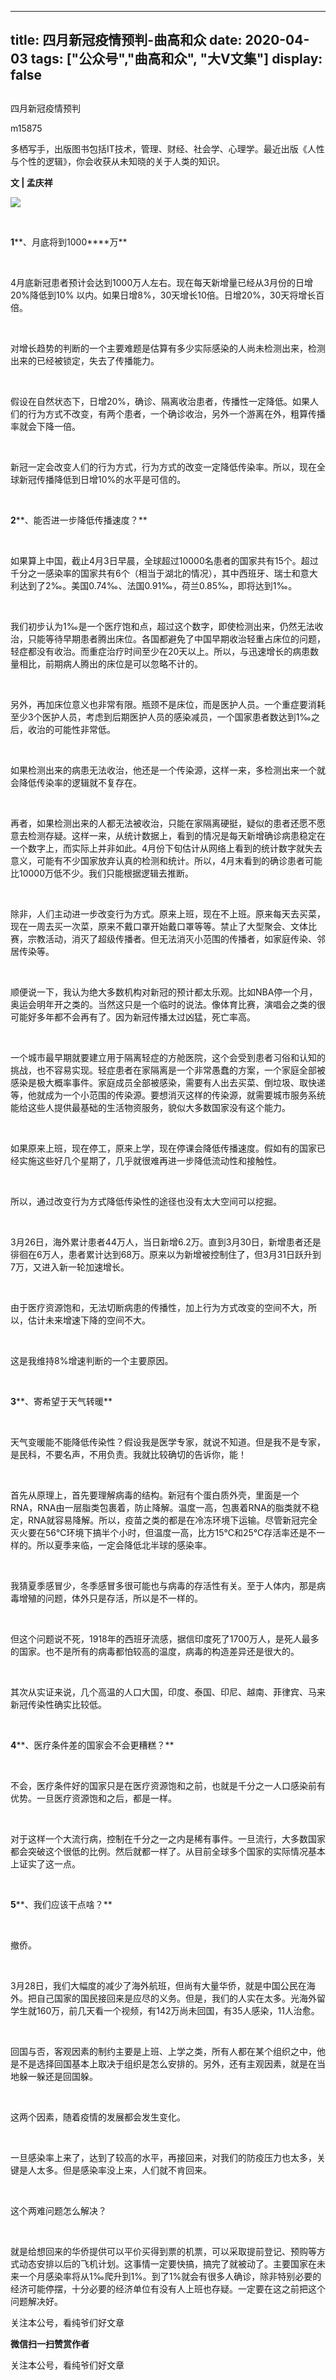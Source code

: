 
---
title:   四月新冠疫情预判-曲高和众
date: 2020-04-03
tags: ["公众号","曲高和众", "大V文集"]
display: false
---


## 



四月新冠疫情预判




m15875




多栖写手，出版图书包括IT技术，管理、财经、社会学、心理学。最近出版《人性与个性的逻辑》，你会收获从未知晓的关于人类的知识。


**文 | 孟庆祥&nbsp;**

<img class="rich_pages" data-ratio="0.562962962962963" data-s="300,640" src="https://mmbiz.qpic.cn/mmbiz_jpg/fxGMiaL5Zj1ianIticnS8BOW6wyMUHEDPUNTXIy3icicFZPxMCFc585UDlhhyAIC5Pj46bBsBLNAFEeAP0m4hF6R9ZA/640?wx_fmt=jpeg" data-type="jpeg" data-w="1080" style=""/>

&nbsp;

**1****、月底将到1000****万**

&nbsp;

4月底新冠患者预计会达到1000万人左右。现在每天新增量已经从3月份的日增20%降低到10% 以内。如果日增8%，30天增长10倍。日增20%，30天将增长百倍。

&nbsp;

对增长趋势的判断的一个主要难题是估算有多少实际感染的人尚未检测出来，检测出来的已经被锁定，失去了传播能力。

&nbsp;

假设在自然状态下，日增20%，确诊、隔离收治患者，传播性一定降低。如果人们的行为方式不改变，有两个患者，一个确诊收治，另外一个游离在外，粗算传播率就会下降一倍。

&nbsp;

新冠一定会改变人们的行为方式，行为方式的改变一定降低传染率。所以，现在全球新冠传播降低到日增10%的水平是可信的。

&nbsp;

**2****、能否进一步降低传播速度？**

&nbsp;

如果算上中国，截止4月3日早晨，全球超过10000名患者的国家共有15个。超过千分之一感染率的国家共有6个（相当于湖北的情况），其中西班牙、瑞士和意大利达到了2‰。美国0.74‰、法国0.91‰，荷兰0.85‰，即将达到1‰。

&nbsp;

我们初步认为1‰是一个医疗饱和点，超过这个数字，即使检测出来，仍然无法收治，只能等待早期患者腾出床位。各国都避免了中国早期收治轻重占床位的问题，轻症都没有收治。而重症治疗时间至少在20天以上。所以，与迅速增长的病患数量相比，前期病人腾出的床位是可以忽略不计的。

&nbsp;

另外，再加床位意义也非常有限。瓶颈不是床位，而是医护人员。一个重症要消耗至少3个医护人员，考虑到后期医护人员的感染减员，一个国家患者数达到1‰之后，收治的可能性非常低。

&nbsp;

如果检测出来的病患无法收治，他还是一个传染源，这样一来，多检测出来一个就会降低传染率的逻辑就不复存在。

&nbsp;

再者，如果检测出来的人都无法被收治，只能在家隔离硬挺，疑似的患者还愿不愿意去检测存疑。这样一来，从统计数据上，看到的情况是每天新增确诊病患稳定在一个数字上，而实际上并非如此。4月份下旬估计从网络上看到的统计数字就失去意义，可能有不少国家放弃认真的检测和统计。所以，4月末看到的确诊患者可能比10000万低不少。我们只能根据逻辑去推断。

&nbsp;

除非，人们主动进一步改变行为方式。原来上班，现在不上班。原来每天去买菜，现在一周去买一次菜，原来不戴口罩开始戴口罩等等。禁止了大型聚会、文体比赛，宗教活动，消灭了超级传播者。但无法消灭小范围的传播者，如家庭传染、邻居传染等。

&nbsp;

顺便说一下，我认为绝大多数机构对新冠的预计都太乐观。比如NBA停一个月，奥运会明年开之类的。当然这只是一个临时的说法。像体育比赛，演唱会之类的很可能好多年都不会再有了。因为新冠传播太过凶猛，死亡率高。

&nbsp;

一个城市最早期就要建立用于隔离轻症的方舱医院，这个会受到患者习俗和认知的挑战，也不容易实现。轻症患者在家隔离是一个非常愚蠢的方案，一个家庭全部被感染是极大概率事件。家庭成员全部被感染，需要有人出去买菜、倒垃圾、取快递等，他就成为一个小范围的传染源。要想消灭这样的传染源，就需要城市服务系统能给这些人提供最基础的生活物资服务，貌似大多数国家没有这个能力。

&nbsp;

如果原来上班，现在停工，原来上学，现在停课会降低传播速度。假如有的国家已经实施这些好几个星期了，几乎就很难再进一步降低流动性和接触性。

&nbsp;

所以，通过改变行为方式降低传染性的途径也没有太大空间可以挖掘。

&nbsp;

3月26日，海外累计患者44万人，当日新增6.2万。直到3月30日，新增患者还是徘徊在6万人，患者累计达到68万。原来以为新增被控制住了，但3月31日跃升到7万，又进入新一轮加速增长。

&nbsp;

由于医疗资源饱和，无法切断病患的传播性，加上行为方式改变的空间不大，所以，估计未来增速下降的空间不大。

&nbsp;

这是我维持8%增速判断的一个主要原因。

&nbsp;

**3****、寄希望于天气转暖**

&nbsp;

天气变暖能不能降低传染性？假设我是医学专家，就说不知道。但是我不是专家，是民科，不要名声，不用负责。我就比较确切的告诉你，能！

&nbsp;

首先从原理上，首先要理解病毒的结构。新冠有个蛋白质外壳，里面是一个RNA，RNA由一层脂类包裹着，防止降解。温度一高，包裹着RNA的脂类就不稳定，RNA就容易降解。所以，疫苗之类的都是在冷冻环境下运输。尽管新冠完全灭火要在56℃环境下搞半个小时，但温度一高，比方15℃和25℃存活率还是不一样的。所以夏季来临，一定会降低北半球的感染率。

&nbsp;

我猜夏季感冒少，冬季感冒多很可能也与病毒的存活性有关。至于人体内，那是病毒增殖的问题，体外只是存活，所以是不一样的。

&nbsp;

但这个问题说不死，1918年的西班牙流感，据信印度死了1700万人，是死人最多的国家。也不是所有的病毒都怕较高的温度，病毒的构造差异还是很大的。

&nbsp;

其次从实证来说，几个高温的人口大国，印度、泰国、印尼、越南、菲律宾、马来新冠传染性确实比较低。

&nbsp;

**4****、医疗条件差的国家会不会更糟糕？**

&nbsp;

不会，医疗条件好的国家只是在医疗资源饱和之前，也就是千分之一人口感染前有优势。一旦医疗资源饱和之后，都是一样。

&nbsp;

对于这样一个大流行病，控制在千分之一之内是稀有事件。一旦流行，大多数国家都会突破这个很低的比例。然后就都一样了。从目前全球多个国家的实际情况基本上证实了这一点。

&nbsp;

**5****、我们应该干点啥？**

&nbsp;

撤侨。

&nbsp;

3月28日，我们大幅度的减少了海外航班，但尚有大量华侨，就是中国公民在海外。把自己国家的国民接回来是应尽的义务。但是，我们的人实在太多。光海外留学生就160万，前几天看一个视频，有142万尚未回国，有35人感染，11人治愈。

&nbsp;

回国与否，客观因素的制约主要是上班、上学之类，所有人都在某个组织之中，他是不是选择回国基本上取决于组织是怎么安排的。另外，还有主观因素，就是在当地躲一躲还是回国躲。

&nbsp;

这两个因素，随着疫情的发展都会发生变化。

&nbsp;

一旦感染率上来了，达到了较高的水平，再接回来，对我们的防疫压力也太多，关键是人太多。但是感染率没上来，人们就不肯回来。

&nbsp;

这个两难问题怎么解决？

&nbsp;

就是给想回来的华侨提供可以平价买得到票的机票，可以采取提前登记、预购等方式动态安排以后的飞机计划。这事情一定要快搞，搞完了就被动了。主要国家在未来一个月感染率将从1‰爬升到1%。到了1%就会有很多人确诊，除非特别必要的经济可能停摆，十分必要的经济单位有没有人上班也存疑。一定要在这之前把这个问题解决好。

关注本公号，看纯爷们好文章


**微信扫一扫赞赏作者**






关注本公号，看纯爷们好文章








